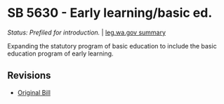 # SB 5630 - Early learning/basic ed.
*Status: Prefiled for introduction.* | [leg.wa.gov summary](https://app.leg.wa.gov/billsummary?BillNumber=5630&Year=2021)

Expanding the statutory program of basic education to include the basic education program of early learning.

## Revisions
* [Original Bill](1/)